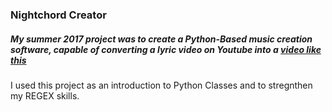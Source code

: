 ### Nightchord Creator

##### My summer 2017 project was to create a Python-Based music creation software, capable of converting a lyric video on Youtube into a [video like this](https://www.youtube.com/watch?v=ZbNzXQX542c)


I used this project as an introduction to Python Classes and to stregnthen my REGEX skills.


